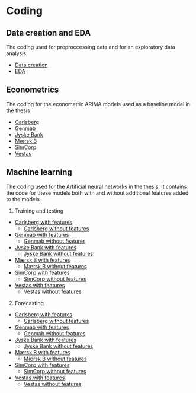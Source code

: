# Coding

## Data creation and EDA
The coding used for preproccessing data and for an exploratory data analysis

* [Data creation](https://github.com/andreasbj77/Repository---Andreas-Borup-Joergensen/blob/main/Master-thesis/Code/DataCreation/DataCreation.Rmd)
* [EDA](https://github.com/andreasbj77/Repository---Andreas-Borup-Joergensen/blob/main/Master-thesis/Code/DataCreation/EDA.Rmd)

## Econometrics
The coding for the econometric ARIMA models used as a baseline model in the thesis

* [Carlsberg](https://github.com/andreasbj77/Repository---Andreas-Borup-Joergensen/blob/main/Master-thesis/Code/Econometrics/Carlsberg%20ARIMA%20med%20out%20of%20sample%20testing.Rmd)
* [Genmab](https://github.com/andreasbj77/Repository---Andreas-Borup-Joergensen/blob/main/Master-thesis/Code/Econometrics/Genmab%20ARIMA%20med%20out%20of%20sample%20testing.Rmd)
* [Jyske Bank](https://github.com/andreasbj77/Repository---Andreas-Borup-Joergensen/blob/main/Master-thesis/Code/Econometrics/Jyske%20Bank%20ARIMA%20med%20out%20of%20sample%20testing.Rmd)
* [Mærsk B](https://github.com/andreasbj77/Repository---Andreas-Borup-Joergensen/blob/main/Master-thesis/Code/Econometrics/MærskB%20ARIMA%20med%20out%20of%20sample%20testing.Rmd)
* [SimCorp](https://github.com/andreasbj77/Repository---Andreas-Borup-Joergensen/blob/main/Master-thesis/Code/Econometrics/SimCorp%20ARIMA%20with%20out%20of%20sample%20testing.Rmd)
* [Vestas](https://github.com/andreasbj77/Repository---Andreas-Borup-Joergensen/blob/main/Master-thesis/Code/Econometrics/Vestas%20ARIMA%20med%20out%20of%20sample%20testing.Rmd)

## Machine learning
The coding used for the Artificial neural networks in the thesis. It contains the code for these models both with and without additional features added to the models.

1. Training and testing
* [Carlsberg with features](https://github.com/andreasbj77/Repository---Andreas-Borup-Joergensen/blob/main/Master-thesis/Code/Machine%20learning/Training_testing/Carlsberg.Rmd)
  * [Carlsberg without features](https://github.com/andreasbj77/Repository---Andreas-Borup-Joergensen/blob/main/Master-thesis/Code/Machine%20learning/Training_testing/Carlsberg_single.Rmd)
* [Genmab with features](https://github.com/andreasbj77/Repository---Andreas-Borup-Joergensen/blob/main/Master-thesis/Code/Machine%20learning/Training_testing/Genmab.Rmd)
  * [Genmab without features](https://github.com/andreasbj77/Repository---Andreas-Borup-Joergensen/blob/main/Master-thesis/Code/Machine%20learning/Training_testing/Genmab_single.Rmd)
* [Jyske Bank with features](https://github.com/andreasbj77/Repository---Andreas-Borup-Joergensen/blob/main/Master-thesis/Code/Machine%20learning/Training_testing/JyskeBank.Rmd)
  * [Jyske Bank without features](https://github.com/andreasbj77/Repository---Andreas-Borup-Joergensen/blob/main/Master-thesis/Code/Machine%20learning/Training_testing/JyskeBank_single.Rmd)
* [Mærsk B with features](https://github.com/andreasbj77/Repository---Andreas-Borup-Joergensen/blob/main/Master-thesis/Code/Machine%20learning/Training_testing/MaerskB.Rmd)
  * [Mærsk B without features](https://github.com/andreasbj77/Repository---Andreas-Borup-Joergensen/blob/main/Master-thesis/Code/Machine%20learning/Training_testing/MaerskB_single.Rmd)
* [SimCorp with features](https://github.com/andreasbj77/Repository---Andreas-Borup-Joergensen/blob/main/Master-thesis/Code/Machine%20learning/Training_testing/SimCorp.Rmd)
  * [SimCorp without features](https://github.com/andreasbj77/Repository---Andreas-Borup-Joergensen/blob/main/Master-thesis/Code/Machine%20learning/Training_testing/Simcorp_single.Rmd)
* [Vestas with features](https://github.com/andreasbj77/Repository---Andreas-Borup-Joergensen/blob/main/Master-thesis/Code/Machine%20learning/Training_testing/Vestas.Rmd)
  * [Vestas without features](https://github.com/andreasbj77/Repository---Andreas-Borup-Joergensen/blob/main/Master-thesis/Code/Machine%20learning/Training_testing/Vestas_single.Rmd)
 
2. Forecasting
* [Carlsberg with features](https://github.com/andreasbj77/Repository---Andreas-Borup-Joergensen/blob/main/Master-thesis/Code/Machine%20learning/Forecasting/Carlsberg_forecast.Rmd)
  * [Carlsberg without features](https://github.com/andreasbj77/Repository---Andreas-Borup-Joergensen/blob/main/Master-thesis/Code/Machine%20learning/Forecasting/Carlsberg_forecast_single.Rmd)
* [Genmab with features](https://github.com/andreasbj77/Repository---Andreas-Borup-Joergensen/blob/main/Master-thesis/Code/Machine%20learning/Forecasting/Genmab_forecast.Rmd)
  * [Genmab without features](https://github.com/andreasbj77/Repository---Andreas-Borup-Joergensen/blob/main/Master-thesis/Code/Machine%20learning/Forecasting/Genmab_forecast_single.Rmd)
* [Jyske Bank with features](https://github.com/andreasbj77/Repository---Andreas-Borup-Joergensen/blob/main/Master-thesis/Code/Machine%20learning/Forecasting/JyskeBank_forecast.Rmd)
  * [Jyske Bank without features](https://github.com/andreasbj77/Repository---Andreas-Borup-Joergensen/blob/main/Master-thesis/Code/Machine%20learning/Forecasting/JyskeBank_forecast_single.Rmd)
* [Mærsk B with features](https://github.com/andreasbj77/Repository---Andreas-Borup-Joergensen/blob/main/Master-thesis/Code/Machine%20learning/Forecasting/MaerskB_forecast.Rmd)
  * [Mærsk B without features](https://github.com/andreasbj77/Repository---Andreas-Borup-Joergensen/blob/main/Master-thesis/Code/Machine%20learning/Forecasting/MaerskB_forecast_single.Rmd)
* [SimCorp with features](https://github.com/andreasbj77/Repository---Andreas-Borup-Joergensen/blob/main/Master-thesis/Code/Machine%20learning/Forecasting/SimCorp_forecast.Rmd)
  * [SimCorp without features](https://github.com/andreasbj77/Repository---Andreas-Borup-Joergensen/blob/main/Master-thesis/Code/Machine%20learning/Forecasting/SimCorp_forecast_single.Rmd)
* [Vestas with features](https://github.com/andreasbj77/Repository---Andreas-Borup-Joergensen/blob/main/Master-thesis/Code/Machine%20learning/Forecasting/Vestas_forecast.Rmd)
  * [Vestas without features](https://github.com/andreasbj77/Repository---Andreas-Borup-Joergensen/blob/main/Master-thesis/Code/Machine%20learning/Forecasting/Vestas_forecast_single.Rmd)

